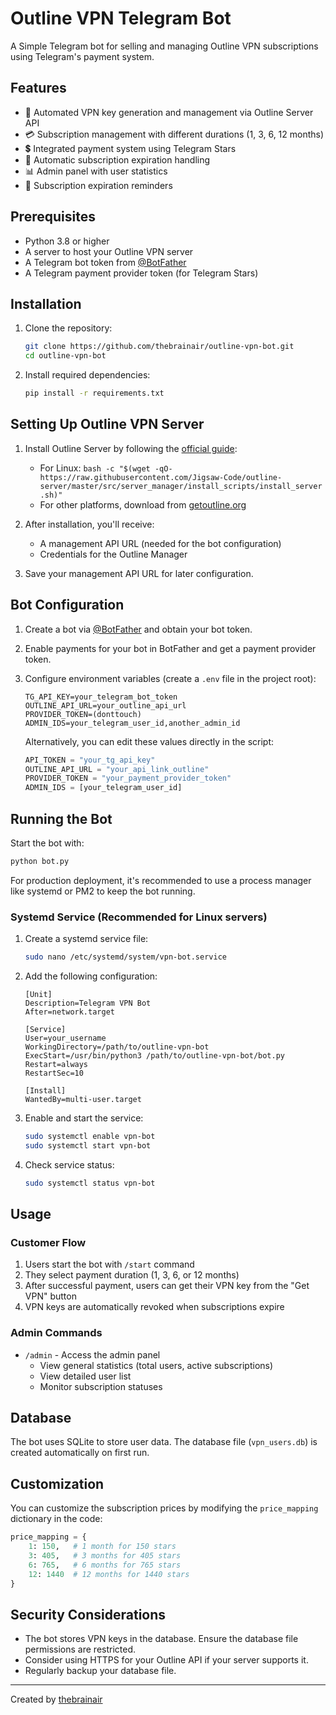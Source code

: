# Outline VPN Telegram Bot

A Simple Telegram bot for selling and managing Outline VPN subscriptions using Telegram's payment system.

## Features

- 🔐 Automated VPN key generation and management via Outline Server API
- 💳 Subscription management with different durations (1, 3, 6, 12 months)
- 💲 Integrated payment system using Telegram Stars
- 🔄 Automatic subscription expiration handling
- 📊 Admin panel with user statistics
- 🔔 Subscription expiration reminders

## Prerequisites

- Python 3.8 or higher
- A server to host your Outline VPN server
- A Telegram bot token from [@BotFather](https://t.me/BotFather)
- A Telegram payment provider token (for Telegram Stars)

## Installation

1. Clone the repository:
   ```bash
   git clone https://github.com/thebrainair/outline-vpn-bot.git
   cd outline-vpn-bot
   ```

2. Install required dependencies:
   ```bash
   pip install -r requirements.txt
   ```

## Setting Up Outline VPN Server

1. Install Outline Server by following the [official guide](https://getoutline.org/get-started/#step-1):
   - For Linux: `bash -c "$(wget -qO- https://raw.githubusercontent.com/Jigsaw-Code/outline-server/master/src/server_manager/install_scripts/install_server.sh)"`
   - For other platforms, download from [getoutline.org](https://getoutline.org/get-started/)

2. After installation, you'll receive:
   - A management API URL (needed for the bot configuration)
   - Credentials for the Outline Manager

3. Save your management API URL for later configuration.

## Bot Configuration

1. Create a bot via [@BotFather](https://t.me/BotFather) and obtain your bot token.

2. Enable payments for your bot in BotFather and get a payment provider token.

3. Configure environment variables (create a `.env` file in the project root):
   ```
   TG_API_KEY=your_telegram_bot_token
   OUTLINE_API_URL=your_outline_api_url
   PROVIDER_TOKEN=(donttouch)
   ADMIN_IDS=your_telegram_user_id,another_admin_id
   ```

   Alternatively, you can edit these values directly in the script:
   ```python
   API_TOKEN = "your_tg_api_key"
   OUTLINE_API_URL = "your_api_link_outline"
   PROVIDER_TOKEN = "your_payment_provider_token"
   ADMIN_IDS = [your_telegram_user_id]
   ```

## Running the Bot

Start the bot with:
```bash
python bot.py
```

For production deployment, it's recommended to use a process manager like systemd or PM2 to keep the bot running.

### Systemd Service (Recommended for Linux servers)

1. Create a systemd service file:
   ```bash
   sudo nano /etc/systemd/system/vpn-bot.service
   ```

2. Add the following configuration:
   ```
   [Unit]
   Description=Telegram VPN Bot
   After=network.target

   [Service]
   User=your_username
   WorkingDirectory=/path/to/outline-vpn-bot
   ExecStart=/usr/bin/python3 /path/to/outline-vpn-bot/bot.py
   Restart=always
   RestartSec=10

   [Install]
   WantedBy=multi-user.target
   ```

3. Enable and start the service:
   ```bash
   sudo systemctl enable vpn-bot
   sudo systemctl start vpn-bot
   ```

4. Check service status:
   ```bash
   sudo systemctl status vpn-bot
   ```

## Usage

### Customer Flow

1. Users start the bot with `/start` command
2. They select payment duration (1, 3, 6, or 12 months)
3. After successful payment, users can get their VPN key from the "Get VPN" button
4. VPN keys are automatically revoked when subscriptions expire

### Admin Commands

- `/admin` - Access the admin panel
  - View general statistics (total users, active subscriptions)
  - View detailed user list
  - Monitor subscription statuses

## Database

The bot uses SQLite to store user data. The database file (`vpn_users.db`) is created automatically on first run.

## Customization

You can customize the subscription prices by modifying the `price_mapping` dictionary in the code:

```python
price_mapping = {
    1: 150,   # 1 month for 150 stars
    3: 405,   # 3 months for 405 stars
    6: 765,   # 6 months for 765 stars
    12: 1440  # 12 months for 1440 stars
}
```

## Security Considerations

- The bot stores VPN keys in the database. Ensure the database file permissions are restricted.
- Consider using HTTPS for your Outline API if your server supports it.
- Regularly backup your database file.

---
Created by [thebrainair](https://github.com/thebrainair)
